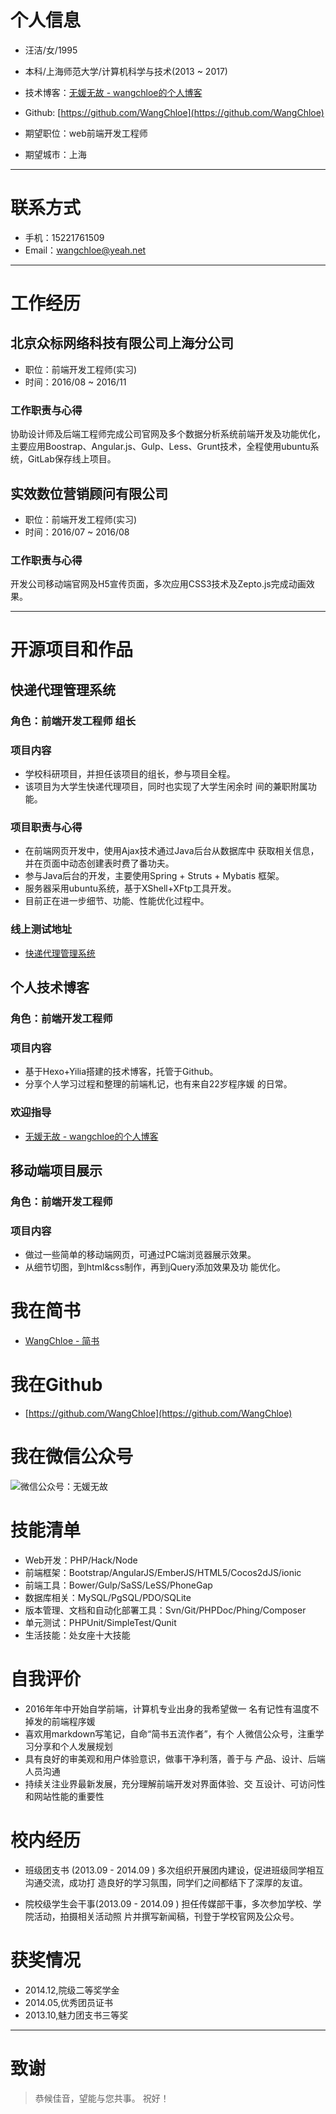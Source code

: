 # 个人信息

 - 汪洁/女/1995
 - 本科/上海师范大学/计算机科学与技术(2013 ~ 2017)
 - 技术博客：[无媛无故 - wangchloe的个人博客](http://wangchloe.vip/)
 - Github: [https://github.com/WangChloe](https://github.com/WangChloe)

 - 期望职位：web前端开发工程师
 - 期望城市：上海

---

# 联系方式

- 手机：15221761509
- Email：wangchloe@yeah.net

---

# 工作经历

## 北京众标网络科技有限公司上海分公司

- 职位：前端开发工程师(实习)
- 时间：2016/08 ~ 2016/11

### 工作职责与心得
协助设计师及后端工程师完成公司官网及多个数据分析系统前端开发及功能优化，主要应用Boostrap、Angular.js、Gulp、Less、Grunt技术，全程使用ubuntu系统，GitLab保存线上项目。

## 实效数位营销顾问有限公司
- 职位：前端开发工程师(实习)
- 时间：2016/07 ~ 2016/08

### 工作职责与心得
开发公司移动端官网及H5宣传页面，多次应用CSS3技术及Zepto.js完成动画效果。

---

# 开源项目和作品

## 快递代理管理系统

### 角色：前端开发工程师 组长
### 项目内容
- 学校科研项目，并担任该项目的组长，参与项目全程。
- 该项目为大学生快递代理项目，同时也实现了大学生闲余时
间的兼职附属功能。

### 项目职责与心得
- 在前端网页开发中，使用Ajax技术通过Java后台从数据库中
获取相关信息，并在页面中动态创建表时费了番功夫。
- 参与Java后台的开发，主要使用Spring + Struts + Mybatis
框架。
- 服务器采用ubuntu系统，基于XShell+XFtp工具开发。
- 目前正在进一步细节、功能、性能优化过程中。

### 线上测试地址
- [快递代理管理系统](http://www.wangchloe.cn:8080/esms/)

## 个人技术博客

### 角色：前端开发工程师
### 项目内容
- 基于Hexo+Yilia搭建的技术博客，托管于Github。
- 分享个人学习过程和整理的前端札记，也有来自22岁程序媛
的日常。

### 欢迎指导
- [无媛无故 - wangchloe的个人博客](http://wangchloe.vip/)

## 移动端项目展示

### 角色：前端开发工程师
### 项目内容
- 做过一些简单的移动端网页，可通过PC端浏览器展示效果。
- 从细节切图，到html&css制作，再到jQuery添加效果及功
能优化。

# 我在简书

- [WangChloe - 简书](http://www.jianshu.com/u/10fc79e42608)

# 我在Github

- [https://github.com/WangChloe](https://github.com/WangChloe)

# 我在微信公众号

![微信公众号：无媛无故](http://upload-images.jianshu.io/upload_images/2125655-f7a4736d8601eb14.jpg?imageMogr2/auto-orient/strip%7CimageView2/2/w/1240)

# 技能清单

- Web开发：PHP/Hack/Node
- 前端框架：Bootstrap/AngularJS/EmberJS/HTML5/Cocos2dJS/ionic
- 前端工具：Bower/Gulp/SaSS/LeSS/PhoneGap
- 数据库相关：MySQL/PgSQL/PDO/SQLite
- 版本管理、文档和自动化部署工具：Svn/Git/PHPDoc/Phing/Composer
- 单元测试：PHPUnit/SimpleTest/Qunit
- 生活技能：处女座十大技能

# 自我评价

- 2016年年中开始自学前端，计算机专业出身的我希望做一
名有记性有温度不掉发的前端程序媛
- 喜欢用markdown写笔记，自命“简书五流作者”，有个
人微信公众号，注重学习分享和个人发展规划
- 具有良好的审美观和用户体验意识，做事干净利落，善于与
产品、设计、后端人员沟通
- 持续关注业界最新发展，充分理解前端开发对界面体验、交
互设计、可访问性和网站性能的重要性

# 校内经历

- 班级团支书 (2013.09 - 2014.09 )
多次组织开展团内建设，促进班级同学相互沟通交流，成功打
造良好的学习氛围，同学们之间都结下了深厚的友谊。

- 院校级学生会干事(2013.09 - 2014.09 )
担任传媒部干事，多次参加学校、学院活动，拍摄相关活动照
片并撰写新闻稿，刊登于学校官网及公众号。

# 获奖情况

- 2014.12,院级二等奖学金
- 2014.05,优秀团员证书
- 2013.10,魅力团支书三等奖

---

# 致谢
> 恭候佳音，望能与您共事。
祝好！

